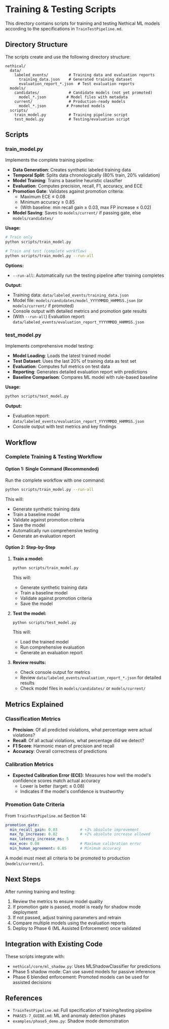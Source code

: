 # Training & Testing Scripts

This directory contains scripts for training and testing Nethical ML models according to the specifications in `TrainTestPipeline.md`.

## Directory Structure

The scripts create and use the following directory structure:

```
nethical/
  data/
    labeled_events/         # Training data and evaluation reports
      training_data.json    # Generated training dataset
      evaluation_report_*.json  # Test evaluation reports
  models/
    candidates/             # Candidate models (not yet promoted)
      model_*.json         # Model files with metadata
    current/                # Production-ready models
      model_*.json         # Promoted models
  scripts/
    train_model.py          # Training pipeline script
    test_model.py           # Testing/evaluation script
```

## Scripts

### train_model.py

Implements the complete training pipeline:

- **Data Generation**: Creates synthetic labeled training data
- **Temporal Split**: Splits data chronologically (80% train, 20% validation)
- **Model Training**: Trains a baseline heuristic classifier
- **Evaluation**: Computes precision, recall, F1, accuracy, and ECE
- **Promotion Gate**: Validates against promotion criteria:
  - Maximum ECE ≤ 0.08
  - Minimum accuracy ≥ 0.85
  - (With baseline: min recall gain ≥ 0.03, max FP increase ≤ 0.02)
- **Model Saving**: Saves to `models/current/` if passing gate, else `models/candidates/`

**Usage:**

```bash
# Train only
python scripts/train_model.py

# Train and test (complete workflow)
python scripts/train_model.py --run-all
```

**Options:**
- `--run-all`: Automatically run the testing pipeline after training completes

**Output:**
- Training data: `data/labeled_events/training_data.json`
- Model file: `models/candidates/model_YYYYMMDD_HHMMSS.json` (or `models/current/` if promoted)
- Console output with detailed metrics and promotion gate results
- (With `--run-all`) Evaluation report: `data/labeled_events/evaluation_report_YYYYMMDD_HHMMSS.json`

### test_model.py

Implements comprehensive model testing:

- **Model Loading**: Loads the latest trained model
- **Test Dataset**: Uses the last 20% of training data as test set
- **Evaluation**: Computes full metrics on test data
- **Reporting**: Generates detailed evaluation report with predictions
- **Baseline Comparison**: Compares ML model with rule-based baseline

**Usage:**

```bash
python scripts/test_model.py
```

**Output:**
- Evaluation report: `data/labeled_events/evaluation_report_YYYYMMDD_HHMMSS.json`
- Console output with test metrics and key findings

## Workflow

### Complete Training & Testing Workflow

#### Option 1: Single Command (Recommended)

Run the complete workflow with one command:
```bash
python scripts/train_model.py --run-all
```

This will:
- Generate synthetic training data
- Train a baseline model
- Validate against promotion criteria
- Save the model
- Automatically run comprehensive testing
- Generate an evaluation report

#### Option 2: Step-by-Step

1. **Train a model:**
   ```bash
   python scripts/train_model.py
   ```
   This will:
   - Generate synthetic training data
   - Train a baseline model
   - Validate against promotion criteria
   - Save the model

2. **Test the model:**
   ```bash
   python scripts/test_model.py
   ```
   This will:
   - Load the trained model
   - Run comprehensive evaluation
   - Generate an evaluation report

3. **Review results:**
   - Check console output for metrics
   - Review `data/labeled_events/evaluation_report_*.json` for detailed results
   - Check model files in `models/candidates/` or `models/current/`

## Metrics Explained

### Classification Metrics

- **Precision**: Of all predicted violations, what percentage were actual violations?
- **Recall**: Of all actual violations, what percentage did we detect?
- **F1 Score**: Harmonic mean of precision and recall
- **Accuracy**: Overall correctness of predictions

### Calibration Metrics

- **Expected Calibration Error (ECE)**: Measures how well the model's confidence scores match actual accuracy
  - Lower is better (target: ≤ 0.08)
  - Indicates if the model's confidence is trustworthy

### Promotion Gate Criteria

From `TrainTestPipeline.md` Section 14:

```yaml
promotion_gate:
  min_recall_gain: 0.03          # +3% absolute improvement
  max_fp_increase: 0.02          # +2% absolute increase allowed
  max_latency_increase_ms: 5
  max_ece: 0.08                  # Maximum calibration error
  min_human_agreement: 0.85      # Minimum accuracy
```

A model must meet all criteria to be promoted to production (`models/current/`).

## Next Steps

After running training and testing:

1. Review the metrics to ensure model quality
2. If promotion gate is passed, model is ready for shadow mode deployment
3. If not passed, adjust training parameters and retrain
4. Compare multiple models using the evaluation reports
5. Deploy to Phase 6 (ML Assisted Enforcement) once validated

## Integration with Existing Code

These scripts integrate with:

- `nethical/core/ml_shadow.py`: Uses MLShadowClassifier for predictions
- Phase 5 shadow mode: Can use saved models for passive inference
- Phase 6 blended enforcement: Promoted models can be used for assisted decisions

## References

- `TrainTestPipeline.md`: Full specification of training/testing pipeline
- `PHASE5-7_GUIDE.md`: ML and anomaly detection phases
- `examples/phase5_demo.py`: Shadow mode demonstration

